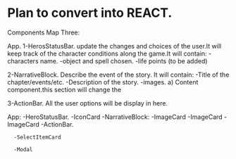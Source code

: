 # Plan to convert into REACT.

Components Map Three:

App.
   1-HerosStatusBar. update the changes and choices of the user.It will keep track of the character conditions along the game.It will contain:
     -characters name.
     -object and spell chosen.
     -life points (to be added)

   2-NarrativeBlock. Describe the event of the story. It will contain:
     -Title of the chapter/events/etc.
     -Description of the story.
     -images.
            a) Content component.this section will change the 

   3-ActionBar. All the user options will be display in here.


App:
      -HeroStatusBar.
           -IconCard
      -NarrativeBlock:
           -ImageCard
           -ImageCard
           -ImageCard
      -ActionBar.
           
      -SelectItemCard   

      -Modal  
